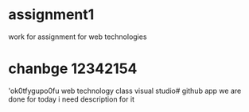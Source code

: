 # assignment1
work for assignment for web technologies
# chanbge 12342154
'ok0tfygupo0fu
web technology class 
visual studio#
github app
we are done for today 
i need description for it